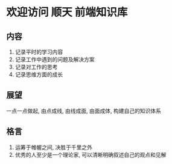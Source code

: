 # 欢迎访问 顺天 前端知识库

## 内容
1. 记录平时的学习内容
2. 记录工作中遇到的问题及解决方案
3. 记录对工作的思考
4. 记录思维方面的成长

## 展望
一点一点做起, 由点成线, 由线成面, 由面成体, 构建自己的知识体系


## 格言
1. 运筹于帷幄之间, 决胜于千里之外
2. 优秀的人至少是一个理论家, 可以清晰明确叙述自己的观点和见解


